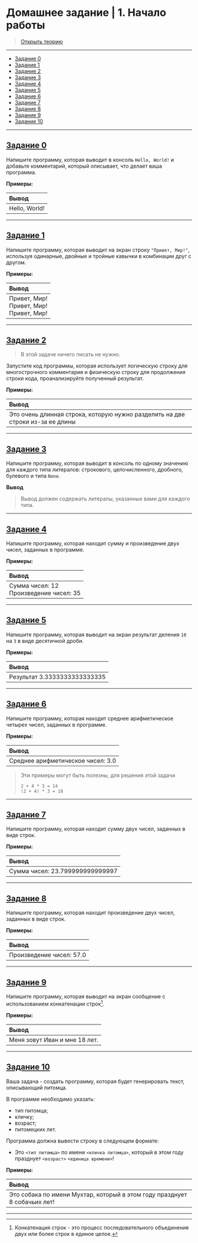 # Домашнее задание | 1. Начало работы

> [Открыть теорию](../README.md)

---

- [Задание 0](#задание-0)
- [Задание 1](#задание-1)
- [Задание 2](#задание-2)
- [Задание 3](#задание-3)
- [Задание 4](#задание-4)
- [Задание 5](#задание-5)
- [Задание 6](#задание-6)
- [Задание 7](#задание-7)
- [Задание 8](#задание-8)
- [Задание 9](#задание-9)
- [Задание 10](#задание-10)

---

## [Задание 0](task_0.py)

Напишите программу, которая выводит в консоль `Hello, World!` и добавьте комментарий,
который описывает, что делает ваша программа.

**Примеры:**

| Вывод         |
|:--------------|
| Hello, World! |

---

## [Задание 1](task_1.py)

Напишите программу, которая выводит на экран строку `"Привет, Мир!"`, используя одинарные,
двойные и тройные кавычки в комбинации друг с другом.

**Примеры:**

| Вывод                                          |
|:-----------------------------------------------|
| Привет, Мир!</br>Привет, Мир!</br>Привет, Мир! |

---

## [Задание 2](task_2.py)

> В этой задаче ничего писать не нужно.

Запустите код программы, которая использует логическую строку для многострочного комментария и
физическую строку для продолжения строки кода, проанализируйте полученный результат.

**Примеры:**

| Вывод                                                                          |
|:-------------------------------------------------------------------------------|
| Это очень длинная строка, которую нужно разделить на две строки из-за ее длины |

---

## [Задание 3](task_3.py)

Напишите программу, которая выводит в консоль по одному значению для каждого типа литералов:
строкового, целочисленного, дробного, булевого и типа `None`.

**Вывод**

> Вывод должен содержать литералы, указанные вами для каждого типа.

---

## [Задание 4](task_4.py)

Напишите программу, которая находит сумму и произведение двух чисел, заданных в программе.

**Примеры:**

| Вывод                                      |
|:-------------------------------------------|
| Сумма чисел: 12</br>Произведение чисел: 35 |

---

## [Задание 5](task_5.py)

Напишите программу, которая выводит на экран результат деления `10` на `3` в виде десятичной дроби.

**Примеры:**

| Вывод                        |
|:-----------------------------|
| Результат 3.3333333333333335 |

---

## [Задание 6](task_6.py)

Напишите программу, которая находит среднее арифметическое четырех чисел, заданных в программе.

**Примеры:**

| Вывод                             |
|:----------------------------------|
| Среднее арифметическое чисел: 3.0 |

> Эти примеры могут быть полезны, для решения этой задачи
> ```text
> 2 + 4 * 3 = 14
> (2 + 4) * 3 = 18
> ```

---

## [Задание 7](task_7.py)

Напишите программу, которая находит сумму двух чисел, заданных в виде строк.

**Примеры:**

| Вывод                           |
|:--------------------------------|
| Сумма чисел: 23.799999999999997 |

---

## [Задание 8](task_8.py)

Напишите программу, которая находит произведение двух чисел, заданных в виде строк.

**Примеры:**

| Вывод                    |
|:-------------------------|
| Произведение чисел: 57.0 |

---

## [Задание 9](task_9.py)

Напишите программу, которая выводит на экран сообщение с использованием конкатенации строк[^1].

**Примеры:**

| Вывод                         |
|:------------------------------|
| Меня зовут Иван и мне 18 лет. |

---

## [Задание 10](task_10.py)

Ваша задача - создать программу, которая будет генерировать текст, описывающий питомца.

В программе необходимо указать:

- тип питомца;
- кличку;
- возраст;
- питомецких лет.

Программа должна вывести строку в следующем формате:

- Это `<тип питомца>` по имени `<кличка питомца>`, который в этом году празднует `<возраст>` `<единица времени>`!

**Примеры:**

| Вывод                                                                     |
|:--------------------------------------------------------------------------|
| Это собака по имени Мухтар, который в этом году празднует 8 собачьих лет! |

---

[^1]: Конкатенация строк - это процесс последовательного объединения двух или более строк в единое целое.
